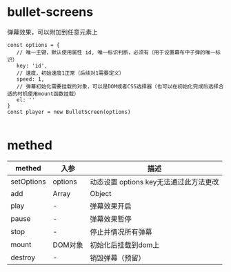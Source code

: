# bullet-screens
弹幕效果，可以附加到任意元素上

 ```
const options = {
    // 唯一主键，默认使用属性 id, 唯一标识判断，必须有（用于设置幕布中子弹的唯一标识）
    key: 'id',
    // 速度，初始速度1正常（后续对1需要定义）
    speed: 1,
    // 弹幕初始化需要挂载的对象，可以是DOM或者CSS选择器（也可以在初始化完成后选择合适的时机使用mount函数挂载）
    el: ''
}
const player = new BulletScreen(options)


 ```
# methed
| methed | 入参 | 描述 |
| --- | --- | --- |
|setOptions| options | 动态设置 options key无法通过此方法更改 |
|add| Array | Object| 新增弹幕元素，同时开启弹幕动画 |
|play| - |弹幕效果开启|
|pause| - |弹幕效果暂停|
|stop| - |停止并情况所有弹幕|
|mount| DOM对象 |初始化后挂载到dom上|
|destroy| - |销毁弹幕（预留）|

